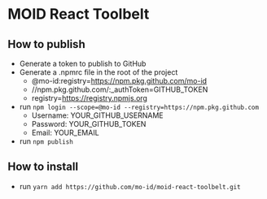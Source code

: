# MOID React Toolbelt

## How to publish

- Generate a token to publish to GitHub
- Generate a .npmrc file in the root of the project
  - @mo-id:registry=https://npm.pkg.github.com/mo-id
  - //npm.pkg.github.com/:\_authToken=GITHUB_TOKEN
  - registry=https://registry.npmjs.org
- run `npm login --scope=@mo-id --registry=https://npm.pkg.github.com`
  - Username: YOUR_GITHUB_USERNAME
  - Password: YOUR_GITHUB_TOKEN
  - Email: YOUR_EMAIL
- run `npm publish`

## How to install

- run `yarn add https://github.com/mo-id/moid-react-toolbelt.git`
